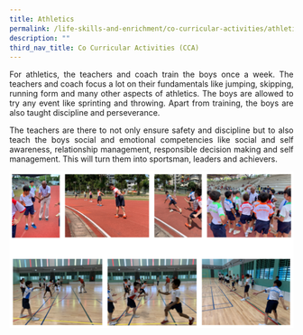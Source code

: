 ```yaml
---
title: Athletics
permalink: /life-skills-and-enrichment/co-curricular-activities/athletics/
description: ""
third_nav_title: Co Curricular Activities (CCA)
---
```

<p align="justify">
For athletics, the teachers and coach train the boys once a week. The teachers and coach focus a lot on their fundamentals like jumping, skipping, running form and many other aspects of athletics. The boys are allowed to try any event like sprinting and throwing. Apart from training, the boys are also taught discipline and perseverance.&nbsp;
</p>
  
<p align="justify">
The teachers are there to not only ensure safety and discipline but to also teach the boys social and emotional competencies like social and self awareness, relationship management, responsible decision making and self management. This will turn them into sportsman, leaders and achievers. </p>


![](/images/athletics.png)